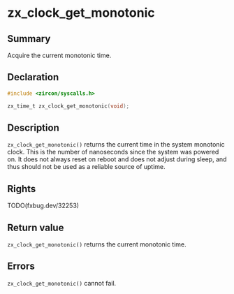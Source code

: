 <!-- Generated by zircon/scripts/update-docs-from-fidl, do not edit! -->
# zx_clock_get_monotonic

## Summary

Acquire the current monotonic time.

## Declaration

```c
#include <zircon/syscalls.h>

zx_time_t zx_clock_get_monotonic(void);
```

## Description

`zx_clock_get_monotonic()` returns the current time in the system
monotonic clock. This is the number of nanoseconds since the system was
powered on. It does not always reset on reboot and does not adjust during
sleep, and thus should not be used as a reliable source of uptime.

## Rights

TODO(fxbug.dev/32253)

## Return value

`zx_clock_get_monotonic()` returns the current monotonic time.

## Errors

`zx_clock_get_monotonic()` cannot fail.

